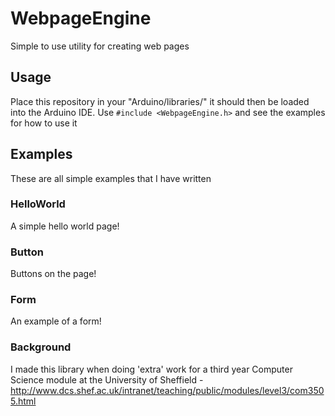 # WebpageEngine
Simple to use utility for creating web pages

## Usage
Place this repository in your "Arduino/libraries/" it should then be loaded into the Arduino IDE.
Use `#include <WebpageEngine.h>` and see the examples for how to use it

## Examples
These are all simple examples that I have written
### HelloWorld
A simple hello world page!
### Button
Buttons on the page!
### Form
An example of a form!

### Background
I made this library when doing 'extra' work for a third year Computer Science module at the University of Sheffield - http://www.dcs.shef.ac.uk/intranet/teaching/public/modules/level3/com3505.html

